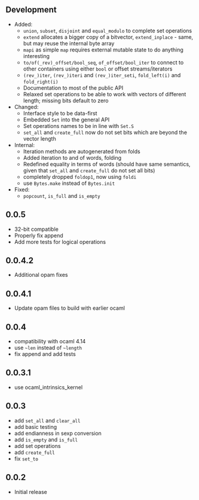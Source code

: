 ## Development
- Added:
    - `union`, `subset`, `disjoint` and `equal_modulo` to complete set operations
    - `extend` allocates a bigger copy of a bitvector, `extend_inplace` - same, but may reuse the internal byte array
    - `mapi` as simple `map` requires external mutable state to do anything interesting
    - `to/of(_rev)_offset/bool_seq`, `of_offset/bool_iter` to connect to other containers using either `bool` or offset streams/iterators
    - `(rev_)iter`, `(rev_)iteri` and `(rev_)iter_seti`, `fold_left(i)` and `fold_right(i)`
    - Documentation to most of the public API
    - Relaxed set operations to be able to work with vectors of different length; missing bits default to zero
- Changed:
    - Interface style to be data-first
    - Embedded `Set` into the general API
    - Set operations names to be in line with `Set.S`
    - `set_all` and `create_full` now do not set bits which are beyond the vector length
- Internal:
    - Iteration methods are autogenerated from folds
    - Added iteration to and of words, folding
    - Redefined equality in terms of words (should have same semantics, given that `set_all` and `create_full` do not set all bits)
    - completely dropped `foldop1`, now using `foldi`
    - use `Bytes.make` instead of `Bytes.init`
- Fixed:
    - `popcount`, `is_full` and `is_empty`

## 0.0.5
- 32-bit compatible
- Properly fix append
- Add more tests for logical operations

## 0.0.4.2
- Additional opam fixes

## 0.0.4.1
- Update opam files to build with earlier ocaml

## 0.0.4
- compatibility with ocaml 4.14
- use `~len` instead of `~length`
- fix append and add tests

## 0.0.3.1
- use ocaml_intrinsics_kernel

## 0.0.3
- add `set_all` and `clear_all`
- add basic testing
- add endianness in sexp conversion
- add `is_empty` and `is_full`
- add set operations
- add `create_full`
- fix `set_to`

## 0.0.2
- Initial release
